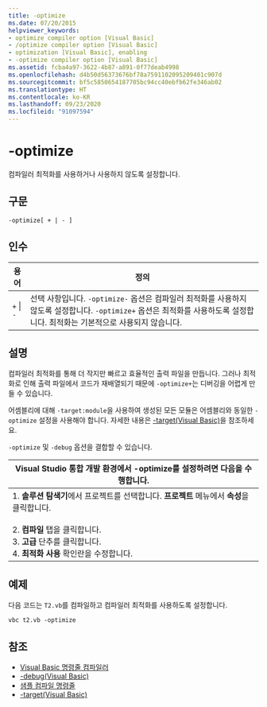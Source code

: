 ```yaml
---
title: -optimize
ms.date: 07/20/2015
helpviewer_keywords:
- optimize compiler option [Visual Basic]
- /optimize compiler option [Visual Basic]
- optimization [Visual Basic], enabling
- -optimize compiler option [Visual Basic]
ms.assetid: fcba4a97-3622-4b87-a891-0f77deab4998
ms.openlocfilehash: d4b50d56373676bf78a7591102095209401c907d
ms.sourcegitcommit: bf5c5850654187705bc94cc40ebfb62fe346ab02
ms.translationtype: HT
ms.contentlocale: ko-KR
ms.lasthandoff: 09/23/2020
ms.locfileid: "91097594"
---
```

# <a name="-optimize"></a>-optimize

컴파일러 최적화를 사용하거나 사용하지 않도록 설정합니다.  
  
## <a name="syntax"></a>구문  
  
```console  
-optimize[ + | - ]  
```  
  
## <a name="arguments"></a>인수  
  
|용어|정의|  
|---|---|  
|`+` &#124; `-`|선택 사항입니다. `-optimize-` 옵션은 컴파일러 최적화를 사용하지 않도록 설정합니다. `-optimize+` 옵션은 최적화를 사용하도록 설정합니다. 최적화는 기본적으로 사용되지 않습니다.|  
  
## <a name="remarks"></a>설명  

 컴파일러 최적화를 통해 더 작지만 빠르고 효율적인 출력 파일을 만듭니다. 그러나 최적화로 인해 출력 파일에서 코드가 재배열되기 때문에 `-optimize+`는 디버깅을 어렵게 만들 수 있습니다.  
  
 어셈블리에 대해 `-target:module`을 사용하여 생성된 모든 모듈은 어셈블리와 동일한 `-optimize` 설정을 사용해야 합니다. 자세한 내용은 [-target(Visual Basic)](target.md)을 참조하세요.  
  
 `-optimize` 및 `-debug` 옵션을 결합할 수 있습니다.  
  
|Visual Studio 통합 개발 환경에서 -optimize를 설정하려면 다음을 수행합니다.|  
|---|  
|1.  **솔루션 탐색기**에서 프로젝트를 선택합니다. **프로젝트** 메뉴에서 **속성**을 클릭합니다.<br />     <br />2.  **컴파일** 탭을 클릭합니다.<br />3.  **고급** 단추를 클릭합니다.<br />4.  **최적화 사용** 확인란을 수정합니다.|  
  
## <a name="example"></a>예제  

 다음 코드는 `T2.vb`를 컴파일하고 컴파일러 최적화를 사용하도록 설정합니다.  
  
```console
vbc t2.vb -optimize  
```  
  
## <a name="see-also"></a>참조

- [Visual Basic 명령줄 컴파일러](index.md)
- [-debug(Visual Basic)](debug.md)
- [샘플 컴파일 명령줄](sample-compilation-command-lines.md)
- [-target(Visual Basic)](target.md)
